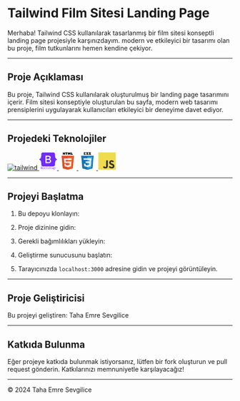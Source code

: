 
# Tailwind Film Sitesi Landing Page

Merhaba! Tailwind CSS kullanılarak tasarlanmış bir film sitesi konseptli landing page projesiyle karşınızdayım. modern ve etkileyici bir tasarımı olan bu proje, film tutkunlarını hemen kendine çekiyor.

---

## Proje Açıklaması

Bu proje, Tailwind CSS kullanılarak oluşturulmuş bir landing page tasarımını içerir. Film sitesi konseptiyle oluşturulan bu sayfa, modern web tasarımı prensiplerini uygulayarak kullanıcıları etkileyici bir deneyime davet ediyor.

---

## Projedeki Teknolojiler
<p class="left">
<a href="https://tailwindcss.com/" target="_blank" rel="noreferrer"> <img src="https://www.vectorlogo.zone/logos/tailwindcss/tailwindcss-icon.svg" alt="tailwind" width="40" height="40"/> </a> 
<a href="https://getbootstrap.com" target="_blank" rel="noreferrer"> <img src="https://raw.githubusercontent.com/devicons/devicon/master/icons/bootstrap/bootstrap-plain-wordmark.svg" alt="bootstrap" width="40" height="40"/> </a> 
<a href="https://www.w3.org/html/" target="_blank" rel="noreferrer"> <img src="https://raw.githubusercontent.com/devicons/devicon/master/icons/html5/html5-original-wordmark.svg" alt="html5" width="40" height="40"/> </a> 
<a href="https://www.w3schools.com/css/" target="_blank" rel="noreferrer"> <img src="https://raw.githubusercontent.com/devicons/devicon/master/icons/css3/css3-original-wordmark.svg" alt="css3" width="40" height="40"/> </a> 
<a href="https://developer.mozilla.org/en-US/docs/Web/JavaScript" target="_blank" rel="noreferrer"> <img src="https://raw.githubusercontent.com/devicons/devicon/master/icons/javascript/javascript-original.svg" alt="javascript" width="40" height="40"/> </a> 
</p>


---

## Projeyi Başlatma

1. Bu depoyu klonlayın:


2. Proje dizinine gidin:


3. Gerekli bağımlılıkları yükleyin:


4. Geliştirme sunucusunu başlatın:


5. Tarayıcınızda `localhost:3000` adresine gidin ve projeyi görüntüleyin.

---

## Proje Geliştiricisi

Bu projeyi geliştiren: Taha Emre Sevgilice

---

## Katkıda Bulunma

Eğer projeye katkıda bulunmak istiyorsanız, lütfen bir fork oluşturun ve pull request gönderin. Katkılarınızı memnuniyetle karşılayacağız!

---

© 2024 Taha Emre Sevgilice


